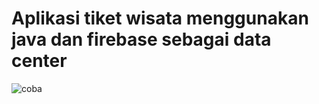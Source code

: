 # Aplikasi tiket wisata menggunakan java dan firebase sebagai data center
![coba](https://user-images.githubusercontent.com/54210017/80895628-21d83780-8d11-11ea-967f-0eec6bdaf851.png)











